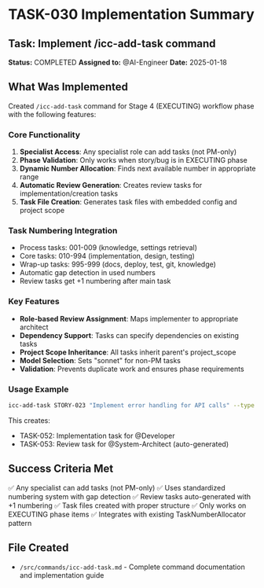 # TASK-030 Implementation Summary

## Task: Implement /icc-add-task command
**Status:** COMPLETED
**Assigned to:** @AI-Engineer
**Date:** 2025-01-18

## What Was Implemented

Created `/icc-add-task` command for Stage 4 (EXECUTING) workflow phase with the following features:

### Core Functionality
1. **Specialist Access**: Any specialist role can add tasks (not PM-only)
2. **Phase Validation**: Only works when story/bug is in EXECUTING phase
3. **Dynamic Number Allocation**: Finds next available number in appropriate range
4. **Automatic Review Generation**: Creates review tasks for implementation/creation tasks
5. **Task File Creation**: Generates task files with embedded config and project scope

### Task Numbering Integration
- Process tasks: 001-009 (knowledge, settings retrieval)
- Core tasks: 010-994 (implementation, design, testing)
- Wrap-up tasks: 995-999 (docs, deploy, test, git, knowledge)
- Automatic gap detection in used numbers
- Review tasks get +1 numbering after main task

### Key Features
- **Role-based Review Assignment**: Maps implementer to appropriate architect
- **Dependency Support**: Tasks can specify dependencies on existing tasks
- **Project Scope Inheritance**: All tasks inherit parent's project_scope
- **Model Selection**: Sets "sonnet" for non-PM tasks
- **Validation**: Prevents duplicate work and ensures phase requirements

### Usage Example
```bash
icc-add-task STORY-023 "Implement error handling for API calls" --type implementation --assigned-to @Developer --dependencies TASK-020
```

This creates:
- TASK-052: Implementation task for @Developer
- TASK-053: Review task for @System-Architect (auto-generated)

## Success Criteria Met
✅ Any specialist can add tasks (not PM-only)
✅ Uses standardized numbering system with gap detection
✅ Review tasks auto-generated with +1 numbering
✅ Task files created with proper structure
✅ Only works on EXECUTING phase items
✅ Integrates with existing TaskNumberAllocator pattern

## File Created
- `/src/commands/icc-add-task.md` - Complete command documentation and implementation guide